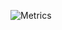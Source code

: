 ![Metrics](https://metrics.lecoq.io/IsaacDennis?template=classic&activity=1&base=header%2C%20activity%2C%20community%2C%20repositories%2C%20metadata&base.indepth=false&base.hireable=false&base.skip=false&activity=false&activity.limit=10&activity.load=300&activity.days=14&activity.visibility=all&activity.timestamps=false&activity.filter=all&config.timezone=America%2FSao_Paulo)
